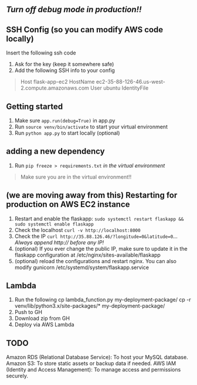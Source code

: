 ## *Turn off debug mode in production!!*

## SSH Config (so you can modify AWS code locally)
Insert the following ssh code
1. Ask for the key (keep it somewhere safe)
2. Add the following SSH info to your config
> Host flask-app-ec2
>     HostName ec2-35-88-126-46.us-west-2.compute.amazonaws.com
>     User ubuntu
>     IdentityFile <your-key-name-here>


## Getting started
1. Make sure `app.run(debug=True)` in app.py
2. Run `source venv/bin/activate` to start your virtual environment
3. Run `python app.py` to start locally (optional)

## adding a new dependency
1. Run `pip freeze > requirements.txt` *in the virtual environment*
> Make sure you are in the virtual environment!!

## (we are moving away from this) Restarting for production on AWS EC2 instance
1. Restart and enable the flaskapp: `sudo systemctl restart flaskapp && sudo systemctl enable flaskapp`
2. Check the localhost `curl -v http://localhost:8000`
3. Check the IP `curl http://35.88.126.46/?longitude=0&latitude=0`... *Always append http:// before any IP!*
4. (optional) If you ever change the public IP, make sure to update it in the flaskapp configuration at /etc/nginx/sites-available/flaskapp
5. (optional) reload the configurations and restart nginx. You can also modify gunicorn /etc/systemd/system/flaskapp.service

## Lambda
1. Run the following
cp lambda_function.py my-deployment-package/
cp -r venv/lib/python3.x/site-packages/* my-deployment-package/
2. Push to GH
3. Download zip from GH
4. Deploy via AWS Lambda

## TODO
Amazon RDS (Relational Database Service): To host your MySQL database.
Amazon S3: To store static assets or backup data if needed.
AWS IAM (Identity and Access Management): To manage access and permissions securely.

